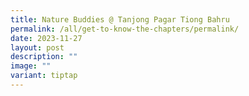 ```yaml
---
title: Nature Buddies @ Tanjong Pagar Tiong Bahru
permalink: /all/get-to-know-the-chapters/permalink/
date: 2023-11-27
layout: post
description: ""
image: ""
variant: tiptap
---
```


